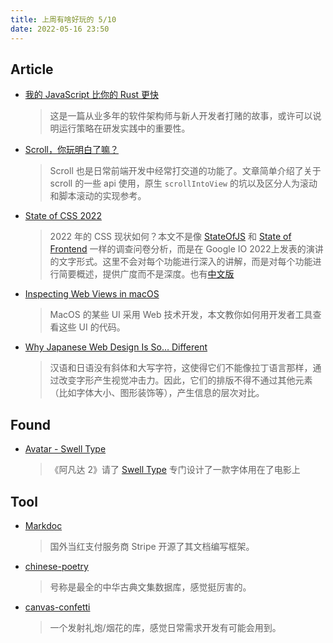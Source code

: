 ```yaml
---
title: 上周有啥好玩的 5/10
date: 2022-05-16 23:50
---
```


## Article

- [我的 JavaScript 比你的 Rust 更快](https://mp.weixin.qq.com/s/8qqjMmWPRGaeF83i32SUuQ)
  
    > 这是一篇从业多年的软件架构师与新人开发者打赌的故事，或许可以说明运行策略在研发实践中的重要性。
    > 
    
- [Scroll，你玩明白了嘛？](https://mp.weixin.qq.com/s/EhD8YIh8yAGRgXcibeEFsw)
  
    > Scroll 也是日常前端开发中经常打交道的功能了。文章简单介绍了关于 scroll 的一些 api 使用，原生 `scrollIntoView` 的坑以及区分人为滚动和脚本滚动的实现参考。
    > 
    
- [State of CSS 2022](https://web.dev/state-of-css-2022/)
  
    > 2022 年的 CSS 现状如何？本文不是像 [StateOfJS](https://stateofjs.com/) 和 [State of Frontend](https://tsh.io/state-of-frontend/) 一样的调查问卷分析，而是在 Google IO 2022上发表的演讲的文字形式。这里不会对每个功能进行深入的讲解，而是对每个功能进行简要概述，提供广度而不是深度。也有[中文版](https://mp.weixin.qq.com/s/HBRHeyhtcRQXT_93OI29Tg)
    > 

- [Inspecting Web Views in macOS](https://blog.jim-nielsen.com/2022/inspecting-web-views-in-macos/)
  
    > MacOS 的某些 UI 采用 Web 技术开发，本文教你如何用开发者工具查看这些 UI 的代码。
    > 
    
- [Why Japanese Web Design Is So… Different](https://randomwire.com/why-japanese-web-design-is-so-different/)
  
    > 汉语和日语没有斜体和大写字符，这使得它们不能像拉丁语言那样，通过改变字形产生视觉冲击力。因此，它们的排版不得不通过其他元素（比如字体大小、图形装饰等），产生信息的层次对比。
    > 
    

## Found

- [Avatar - Swell Type](https://swelltype.com/custom-fonts/avatar/)
  
    > 《阿凡达 2》请了 [Swell Type](https://link.zhubai.love/api/link?url=https%3A%2F%2Fswelltype.com%2F&post_id=2136473960366948352&subscriber_id=2123013126605111296&token=5aa3a65a67bbce118a7e73bc0d6ededa&timestamp=1652349406353&signature=867d5a792ea21a4f31b0e2172ee616b3e91161546e3088fd72dba6303da2c6cd) 专门设计了一款字体用在了电影上
    > 
    

## Tool

- [Markdoc](https://github.com/markdoc/markdoc)
  
    > 国外当红支付服务商 Stripe 开源了其文档编写框架。
    > 
    
- [chinese-poetry](https://github.com/chinese-poetry/chinese-poetry)
  
    > 号称是最全的中华古典文集数据库，感觉挺厉害的。
    > 
    
- [canvas-confetti](https://github.com/catdad/canvas-confetti)
  
    > 一个发射礼炮/烟花的库，感觉日常需求开发有可能会用到。